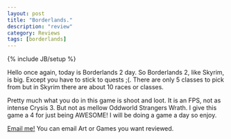 ```yaml
---
layout: post
title: "Borderlands."
description: "review"
category: Reviews
tags: [borderlands]
---
```

{% include JB/setup %}

Hello once again, today is Borderlands 2 day. So Borderlands 2, like Skyrim, is big. Except you have to stick to quests ;(. There are only 5 classes to pick from but in Skyrim there are about 10 races or classes.

Pretty much what you do in this game is shoot and loot. It is an FPS, not as intense Crysis 3. But not as mellow Oddworld Strangers Wrath. I give this game a 4 for just being AWESOME! I will be doing a game a day so enjoy.

<a href="mailto:commentaries100@gmail.com"> Email me!</a> You can email Art or Games you want reviewed.